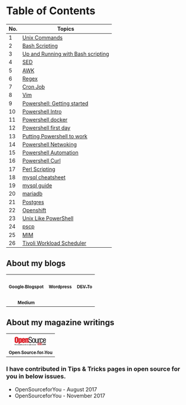 # Table of Contents

| No. | Topics |
| --- | --------- |
|1  | [Unix Commands](./UnixBasic.md)  |
|2  | [Bash Scripting](./bashscript.md) |
|3  | [Up and Running with Bash scripting](./shellscripting.md) |
|4  | [SED](./SEDLearning.md) |
|5  | [AWK](./AWKLearning.md) |
|6  | [Regex](./regularexp.md) |
|7  | [Cron Job](./CronJob.md) |
|8  | [Vim](./Vim.md) |
|9  | [Powershell: Getting started](./PowerShell1.md) |
|10 | [Powershell Intro](./PowerShell2.md) |
|11 | [Powershell docker](./PowerShell3.md) |
|12 | [Powershell first day](./PowerShell4.md) |
|13 | [Putting Powershell to work](./PowerShell5.md) |
|14 | [Powershell Netwoking](./PowerShell6.md) |
|15 | [Powershell Automation](./PowerShell7.md) |
|16 | [Powershell Curl](./PowerShellCurlCommand.md) |
|17 | [Perl Scripting](./Perl.md) |
|18 | [mysql cheatsheet](./mysql-cheatsheet.md) |
|19 | [mysql guide](./mysql_guide.md) |
|20 | [mariadb](./mariadb.md) |
|21 | [Postgres](./PostGres.md) |
|22 | [Openshift](./Openshift.md) |
|23 | [Unix Like PowerShell](./UnixLikePowerShell.md) |
|24 | [pscp](./pscp.md) |
|25 | [MIM](./MIM.md) |
|26 | [Tivoli Workload Scheduler](./TWS.md) |

## About my blogs

<table>
  <tr>
    <td align="center"><a href="https://hemanth22hemublogs.blogspot.com/"><img src="https://cdn.jsdelivr.net/npm/simple-icons@v3/icons/blogger.svg" width="100px;" alt=""/><br /><sub><b>Google Blogspot</b></sub></a>  </td>
    <td align="center"><a href="https://hemanth22hemu.wordpress.com/"><img src="https://cdn.jsdelivr.net/npm/simple-icons@v3/icons/wordpress.svg" width="100px;" alt=""/><br /><sub><b>Wordpress</b></sub></a>  </td>
      <td align="center"><a href="https://dev.to/hemanth22"><img src="https://d2fltix0v2e0sb.cloudfront.net/dev-badge.svg" width="100px;" alt=""/><br /><sub><b>DEV.To</b></sub></a>  </td>
  </tr>
  
  <tr>
    <td align="center"><a href="https://hemanthbitra.medium.com/"><img src="https://cdn.jsdelivr.net/npm/simple-icons@3.13.0/icons/medium.svg" width="100px;" alt=""/><br /><sub><b>Medium</b></sub></a>  </td>
  </tr>
</table> 


## About my magazine writings

<table>
  <tr>
    <td align="center"><a href="https://www.opensourceforu.com/"><img src="https://raw.githubusercontent.com/hemanth22/Images/master/OpenSourceForYou.jpg" width="100px;" alt=""/><br /><sub><b>Open Source for You</b></sub></a>  </td>
  </tr>
</table>

### I have contributed in Tips & Tricks pages in open source for you in below issues.

- OpenSourceforYou - August 2017
- OpenSourceforYou - November 2017
